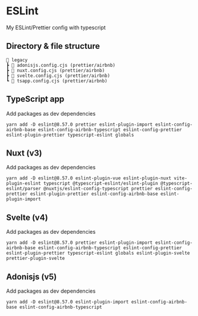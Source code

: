 # ESLint

My ESLint/Prettier config with typescript

## Directory & file structure

```
📂 legacy
┣ 📜 adonisjs.config.cjs (prettier/airbnb)
┣ 📜 nuxt.config.cjs (prettier/airbnb)
┣ 📜 svelte.config.cjs (prettier/airbnb)
┗ 📜 tsapp.config.cjs (prettier/airbnb)
```

## TypeScript app

Add packages as dev dependencies

```shell
yarn add -D eslint@8.57.0 prettier eslint-plugin-import eslint-config-airbnb-base eslint-config-airbnb-typescript eslint-config-prettier eslint-plugin-prettier typescript-eslint globals
```

## Nuxt (v3)

Add packages as dev dependencies

```shell
yarn add -D eslint@8.57.0 eslint-plugin-vue eslint-plugin-nuxt vite-plugin-eslint typescript @typescript-eslint/eslint-plugin @typescript-eslint/parser @nuxtjs/eslint-config-typescript prettier eslint-config-prettier eslint-plugin-prettier eslint-config-airbnb-base eslint-plugin-import
```

## Svelte (v4)

Add packages as dev dependencies

```shell
yarn add -D eslint@8.57.0 prettier eslint-plugin-import eslint-config-airbnb-base eslint-config-airbnb-typescript eslint-config-prettier eslint-plugin-prettier typescript-eslint globals eslint-plugin-svelte prettier-plugin-svelte
```

## Adonisjs (v5)

Add packages as dev dependencies

```shell
yarn add -D eslint@8.57.0 eslint-plugin-import eslint-config-airbnb-base eslint-config-airbnb-typescript
```
